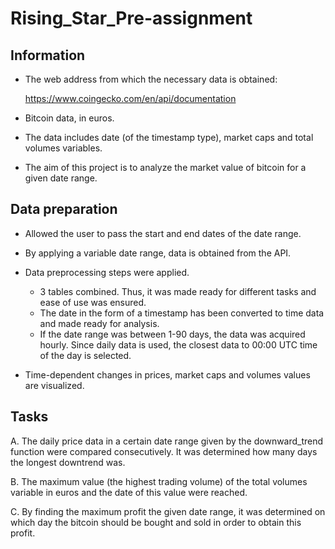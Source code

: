 # Rising_Star_Pre-assignment

## Information

* The web address from which the necessary data is obtained:

  https://www.coingecko.com/en/api/documentation

* Bitcoin data, in euros.

* The data includes date (of the timestamp type), market caps and total volumes variables.

* The aim of this project is to analyze the market value of bitcoin for a given date range.

## Data preparation

* Allowed the user to pass the start and end dates of the date range.

* By applying a variable date range, data is obtained from the API.

* Data preprocessing steps were applied.
  * 3 tables combined. Thus, it was made ready for different tasks and ease of use was ensured.
  * The date in the form of a timestamp has been converted to time data and made ready for analysis.
  * If the date range was between 1-90 days, the data was acquired hourly. Since daily data is used, the closest data to 00:00 UTC time of the day is selected.

* Time-dependent changes in prices, market caps and volumes values are visualized.

## Tasks

  A. The daily price data in a certain date range given by the downward_trend function were compared consecutively. It was determined how many days the longest   downtrend was.

  B. The maximum value (the highest trading volume) of the total volumes variable in euros and the date of this value were reached.

  C. By finding the maximum profit the given date range, it was determined on which day the bitcoin should be bought and sold in order to obtain this profit.
